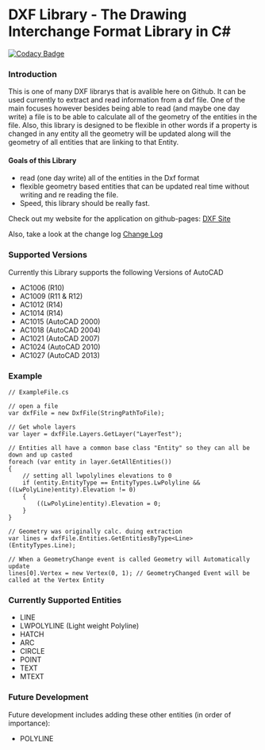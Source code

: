 # DXF Library - The Drawing Interchange Format Library in C#

[![Codacy Badge](https://api.codacy.com/project/badge/Grade/310014992d7743078a5d2d57e79ce44c)](https://www.codacy.com/project/muckanee/Dxflib/dashboard?utm_source=github.com&amp;utm_medium=referral&amp;utm_content=rena0157/Dxflib&amp;utm_campaign=Badge_Grade_Dashboard)

### Introduction
This is one of many DXF librarys that is avalible here on Github. It can be used currently to extract and read information from 
a dxf file. One of the main focuses however besides being able to read (and maybe one day write) a file is to be able to calculate all of the geometry
of the entities in the file. Also, this library is designed to be flexible in other words if a property is changed in any entity all the
geometry will be updated along will the geometry of all entities that are linking to that Entity. 

#### Goals of this Library
- read (one day write) all of the entities in the Dxf format
- flexible geometry based entities that can be updated real time without writing and re reading the file.
- Speed, this library should be really fast.

Check out my website for the application on github-pages: [DXF Site](https://rena0157.github.io/Dxflib/)

Also, take a look at the change log [Change Log](https://rena0157.github.io/Dxflib/articles/ChangeLog.html)

### Supported Versions
Currently this Library supports the following Versions of AutoCAD
- AC1006 (R10)
- AC1009 (R11 & R12)
- AC1012 (R14)
- AC1014 (R14)
- AC1015 (AutoCAD 2000)
- AC1018 (AutoCAD 2004)
- AC1021 (AutoCAD 2007)
- AC1024 (AutoCAD 2010)
- AC1027 (AutoCAD 2013)

### Example

```
// ExampleFile.cs

// open a file
var dxfFile = new DxfFile(StringPathToFile);

// Get whole layers
var layer = dxfFile.Layers.GetLayer("LayerTest");

// Entities all have a common base class "Entity" so they can all be down and up casted
foreach (var entity in layer.GetAllEntities())
{
	// setting all lwpolylines elevations to 0
	if (entity.EntityType == EntityTypes.LwPolyline && ((LwPolyLine)entity).Elevation != 0)
	{
		((LwPolyLine)entity).Elevation = 0;
	}
}

// Geometry was originally calc. duing extraction
var lines = dxfFile.Entities.GetEntitiesByType<Line>(EntityTypes.Line);

// When a GeometryChange event is called Geometry will Automatically update
lines[0].Vertex = new Vertex(0, 1); // GeometryChanged Event will be called at the Vertex Entity
```

### Currently Supported Entities
- LINE
- LWPOLYLINE (Light weight Polyline)
- HATCH
- ARC
- CIRCLE
- POINT
- TEXT
- MTEXT

### Future Development
Future development includes adding these other entities (in order of importance):
- POLYLINE